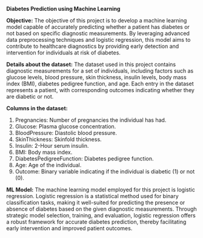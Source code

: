 **Diabetes Prediction using Machine Learning**

**Objective:**
The objective of this project is to develop a machine learning model capable of accurately predicting whether a patient has diabetes or not based on specific diagnostic measurements. By leveraging advanced data preprocessing techniques and logistic regression, this model aims to contribute to healthcare diagnostics by providing early detection and intervention for individuals at risk of diabetes.

**Details about the dataset:**
The dataset used in this project contains diagnostic measurements for a set of individuals, including factors such as glucose levels, blood pressure, skin thickness, insulin levels, body mass index (BMI), diabetes pedigree function, and age. Each entry in the dataset represents a patient, with corresponding outcomes indicating whether they are diabetic or not.

**Columns in the dataset:**
1. Pregnancies: Number of pregnancies the individual has had.
2. Glucose: Plasma glucose concentration.
3. BloodPressure: Diastolic blood pressure.
4. SkinThickness: Skinfold thickness.
5. Insulin: 2-Hour serum insulin.
6. BMI: Body mass index.
7. DiabetesPedigreeFunction: Diabetes pedigree function.
8. Age: Age of the individual.
9. Outcome: Binary variable indicating if the individual is diabetic (1) or not (0).

**ML Model:**
The machine learning model employed for this project is logistic regression. Logistic regression is a statistical method used for binary classification tasks, making it well-suited for predicting the presence or absence of diabetes based on the given diagnostic measurements. Through strategic model selection, training, and evaluation, logistic regression offers a robust framework for accurate diabetes prediction, thereby facilitating early intervention and improved patient outcomes.
